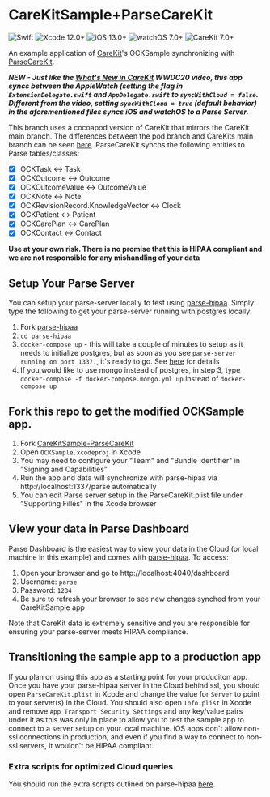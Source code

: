 # CareKitSample+ParseCareKit
![Swift](https://img.shields.io/badge/swift-5.3-brightgreen.svg) ![Xcode 12.0+](https://img.shields.io/badge/xcode-12.0%2B-blue.svg) ![iOS 13.0+](https://img.shields.io/badge/iOS-13.0%2B-blue.svg) ![watchOS 7.0+](https://img.shields.io/badge/watchOS-7.0%2B-blue.svg) ![CareKit 7.0+](https://img.shields.io/badge/CareKit-2.1%2B-red.svg)

An example application of [CareKit](https://github.com/carekit-apple/CareKit)'s OCKSample synchronizing with [ParseCareKit](https://github.com/netreconlab/ParseCareKit). 

***NEW - Just like the [What's New in CareKit](https://developer.apple.com/videos/play/wwdc2020/10151/) WWDC20 video, this app syncs between the AppleWatch (setting the flag in `ExtensionDelegate.swift` and `AppDelegate.swift` to  `syncWithCloud = false`. Different from the video, setting `syncWithCloud = true` (default behavior) in the aforementioned files syncs iOS and watchOS to a Parse Server.***

This branch uses a cocoapod version of CareKit that mirrors the CareKit main branch. The differences between the pod branch and CareKits main branch can be seen [here](https://github.com/carekit-apple/CareKit/compare/main...cbaker6:pod). ParseCareKit synchs the following entities to Parse tables/classes:

- [x] OCKTask <-> Task
- [x] OCKOutcome <-> Outcome
- [x] OCKOutcomeValue <-> OutcomeValue
- [x] OCKNote <-> Note
- [x] OCKRevisionRecord.KnowledgeVector <-> Clock
- [x] OCKPatient <-> Patient
- [x] OCKCarePlan <-> CarePlan
- [x] OCKContact <-> Contact

**Use at your own risk. There is no promise that this is HIPAA compliant and we are not responsible for any mishandling of your data**

## Setup Your Parse Server
You can setup your parse-server locally to test using [parse-hipaa](https://github.com/netreconlab/parse-hipaa). Simply type the following to get your parse-server running with postgres locally:

1. Fork [parse-hipaa](https://github.com/netreconlab/parse-hipaa)
2. `cd parse-hipaa`
3.  `docker-compose up` - this will take a couple of minutes to setup as it needs to initialize postgres, but as soon as you see `parse-server running on port 1337.`, it's ready to go. See [here](https://github.com/netreconlab/parse-hipaa#getting-started) for details
4. If you would like to use mongo instead of postgres, in step 3, type `docker-compose -f docker-compose.mongo.yml up` instead of `docker-compose up`

## Fork this repo to get the modified OCKSample app. 

1. Fork [CareKitSample-ParseCareKit](https://github.com/netreconlab/ParseCareKit)
2. Open `OCKSample.xcodeproj` in Xcode
3. You may need to configure your "Team" and "Bundle Identifier" in "Signing and Capabilities"
4. Run the app and data will synchronize with parse-hipaa via http://localhost:1337/parse automatically
5. You can edit Parse server setup in the ParseCareKit.plist file under "Supporting Filles" in the Xcode browser

## View your data in Parse Dashboard
Parse Dashboard is the easiest way to view your data in the Cloud (or local machine in this example) and comes with [parse-hipaa](https://github.com/netreconlab/parse-hipaa). To access:
1. Open your browser and go to http://localhost:4040/dashboard
2. Username: `parse`
3. Password: `1234`
4. Be sure to refresh your browser to see new changes synched from your CareKitSample app

Note that CareKit data is extremely sensitive and you are responsible for ensuring your parse-server meets HIPAA compliance.

## Transitioning the sample app to a production app
If you plan on using this app as a starting point for your produciton app. Once you have your parse-hipaa server in the Cloud behind ssl, you should open `ParseCareKit.plist` in Xcode and change the value for `Server` to point to your server(s) in the Cloud. You should also open `Info.plist` in Xcode and remove `App Transport Security Settings` and any key/value pairs under it as this was only in place to allow you to test the sample app to connect to a server setup on your local machine. iOS apps don't allow non-ssl connections in production, and even if you find a way to connect to non-ssl servers, it wouldn't be HIPAA compliant.

### Extra scripts for optimized Cloud queries
You should run the extra scripts outlined on parse-hipaa [here](https://github.com/netreconlab/parse-hipaa#running-in-production-for-parsecarekit).
